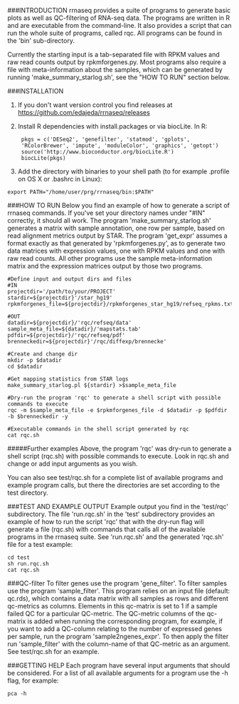 

###INTRODUCTION
rrnaseq provides a suite of programs to generate basic plots as well as QC-filtering of RNA-seq data. The programs are written in R and are executable from the command-line. It also provides a script that can run the whole suite of programs, called rqc. All programs can be found in the 'bin' sub-directory.

Currently the starting input is a tab-separated file with RPKM values and raw read counts output by rpkmforgenes.py. Most programs also require a file with meta-information about the samples, which can be generated by running 'make_summary_starlog.sh', see the "HOW TO RUN" section below.



###INSTALLATION
1. If you don't want version control you find releases at https://github.com/edajeda/rrnaseq/releases
2. Install R dependencies with install.packages or via biocLite. In R:

		pkgs = c('DESeq2', 'genefilter', 'statmod', 'gplots',
		'RColorBrewer', 'impute', 'moduleColor', 'graphics', 'getopt')
		source('http://www.bioconductor.org/biocLite.R')
		biocLite(pkgs)

3. Add the directory with binaries to your shell path (to for example .profile on OS X or .bashrc in Linux):
```Shell
export PATH="/home/user/prg/rrnaseq/bin:$PATH"
```



###HOW TO RUN
Below you find an example of how to generate a script of rrnaseq commands. If you've set your directory names under "#IN" correctly, it should all work. The program 'make_summary_starlog.sh' generates a matrix with sample annotation, one row per sample, based on read alignment metrics output by STAR. The program 'get_expr' assumes a format exactly as that generated by 'rpkmforgenes.py', as to generate two data matrices with expression values, one with RPKM values and one with raw read counts. All other programs use the sample meta-information matrix and the expression matrices output by those two programs.

```Shell
#Define input and output dirs and files
#IN
projectdir='/path/to/your/PROJECT'
stardir=${projectdir}'/star_hg19'
rpkmforgenes_file=${projectdir}/rpkmforgenes_star_hg19/refseq_rpkms.txt

#OUT
datadir=${projectdir}/'rqc/refseq/data'
sample_meta_file=${datadir}/'mapstats.tab'
pdfdir=${projectdir}/'rqc/refseq/pdf'
brenneckedir=${projectdir}'/rqc/diffexp/brennecke'

#Create and change dir
mkdir -p $datadir
cd $datadir

#Get mapping statistics from STAR logs
make_summary_starlog.pl ${stardir} >$sample_meta_file

#Dry-run the program 'rqc' to generate a shell script with possible commands to execute
rqc -m $sample_meta_file -e $rpkmforgenes_file -d $datadir -p $pdfdir -b $brenneckedir -y

#Executable commands in the shell script generated by rqc
cat rqc.sh
```

#####Further examples
Above, the program 'rqc' was dry-run to generate a shell script (rqc.sh) with possible commands to execute. Look in rqc.sh and change or add input arguments as you wish.

You can also see test/rqc.sh for a complete list of available programs and
example program calls, but there the directories are set according to the test directory.



###TEST AND EXAMPLE OUTPUT
Example output you find in the 'test/rqc' subdirectory. The file 'run.rqc.sh' in the 'test' subdirectory provides an example of how to run the script 'rqc' that with the dry-run flag will generate a file (rqc.sh) with commands that calls all of the available programs in the rrnaseq suite. See 'run.rqc.sh' and the generated 'rqc.sh' file for a test example:

```Shell
cd test
sh run.rqc.sh 
cat rqc.sh
```



###QC-filter
To filter genes use the program 'gene_filter'. To filter samples use the program 'sample_filter'. This program relies on an input file (default: qc.rds), which contains a data matrix with all samples as rows and different qc-metrics as columns. Elements in this qc-matrix is set to 1 if a sample failed QC for a particular QC-metric. The QC-metric columns of the qc-matrix is added when running the corresponding program, for example, if you want to add a QC-column relating to the number of expressed genes per sample, run the program 'sample2ngenes_expr'. To then apply the filter run 'sample_filter' with the column-name of that QC-metric as an argument. See test/rqc.sh for an example.



###GETTING HELP
Each program have several input arguments that should be considered. For a list of all available arguments for a program use the -h flag, for example:
```Shell
pca -h
```
